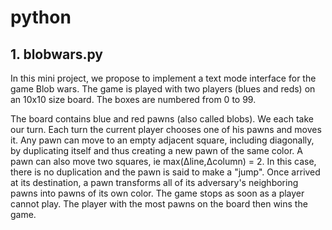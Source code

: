 # python

## 1. blobwars.py

In this mini project, we propose to implement a text mode interface for the game Blob wars. The game is played with two players (blues and reds) on an 10x10 size board. The boxes are numbered from 0 to 99.

The board contains blue and red pawns (also called blobs). We each take our turn. Each turn the current player chooses one of his pawns and moves it. Any pawn can move to an empty adjacent square, including diagonally, by duplicating itself and thus creating a new pawn of the same color. A pawn can also move two squares, ie max(∆line,∆column) = 2. In this case, there is no duplication and the pawn is said to make a "jump". Once arrived at its destination, a pawn transforms all of its adversary's neighboring pawns into pawns of its own color. The game stops as soon as a player cannot play. The player with the most pawns on the board then wins the game.
